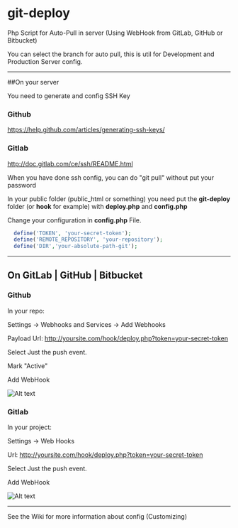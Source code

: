 # git-deploy
Php Script for Auto-Pull in server (Using WebHook from GitLab, GitHub or Bitbucket)

You can select the branch for auto pull, this is util for Development and Production Server config.

---

##On your server

You need to generate and config SSH Key

### Github

https://help.github.com/articles/generating-ssh-keys/

### Gitlab 

http://doc.gitlab.com/ce/ssh/README.html

When you have done ssh config, you can do "git pull" without put your password

In your public folder (public_html or something) you need put the __git-deploy__ folder (or __hook__ for example) with __deploy.php__ and __config.php__

Change your configuration in __config.php__  File.

```PHP
  define('TOKEN', 'your-secret-token'); 
  define('REMOTE_REPOSITORY', 'your-repository');
  define('DIR','your-absolute-path-git'); 
```

---

## On GitLab | GitHub | Bitbucket

### Github 

In your repo:

Settings -> Webhooks and Services -> Add Webhooks

Payload Url: http://yoursite.com/hook/deploy.php?token=your-secret-token

Select Just the push event.

Mark "Active"

Add WebHook

![Alt text](https://lh3.googleusercontent.com/3JdfqcpD_Z26mxYHZSqxFXpGbjJI9gZ5R6ukFkKaI18VJD5OUcig9ejibIN2Z5PCIlx0Uss7Q4Tqz9eeovU52TEW7r0kCxTUvfumTFcVcQJ6qRXDN_2VGiE28s2iNTB_5BfjHUGvuJPw-4HXmNpPuklRTZCJfIZW9_a0MGA3F-plxUyWr14fslb1T585sakdoy2um9noDCCjoq0-IGrWtu5OjMfeFoy2rZd3ukHcyZUFZpW2E5I6in5sCXE8TlwNZn1P5zrpdKkUr-3oUcmX5WEr-sYISP8-vdh7fCu5BGNVZ5OKyvxQRbOq1q-1RVGZr8AccTU2rP8FA3vIfXe1_arIC0hzjeC1lzeQWshXjcwlP-WvMu3E7kpnezF1J1H4XxCWpJTbvPn7zAMIdL_k_WttMqyg3h05gEOPiDIsMorL2fddErSGfT50YlSx4YmWbxI5Hula-bTUviwGNP4wGAWHtiEcL2YtaZ6GLK6YrS9n5kV98or1P_P4p2aCmdBivY52oHGMJsubCrHI2qPC44iHf_i24KLiONVmD6orXkY=w996-h630-no "Optional title")

### Gitlab

In your project:

Settings -> Web Hooks  

Url: http://yoursite.com/hook/deploy.php?token=your-secret-token

Select Just the push event. 

Add WebHook

![Alt text](https://lh3.googleusercontent.com/ChFTifUafMA7DocGldkkIgqVDPRvSKgjeFWNu4NbNSCmiZxkFmZHhRBUFwSV5WmkDfBxGjn5FVW9PVRPi2kzFn1MM3S0EWVPavNTKx1UwDdKL2kZiFQzsIyawhIqGHfwMWxMsdANZ8RP7bnGXu9SxN7cAIwWFYCx7b0RNTgVjrPZzFzwHU_Cwb0YXmfgiQgGHKypZDEiFgwqWjqPja1AtckGX9dzG894jC7ecQFxCOBeCzveYbL8RG9_xb2fj2fqJu79WzBVqKuyILU00qsoglWBWYvEJLYC3VDpKba-OsomnRTkGqcnNaErrM_NR_URvOcs4CLZkOgZK0Cztj3wEdY5h8kfAdSfCWlki9Y0RAU0Xh7UUAhRWsQESsHNpi5uES22GO-oWoHf_uQ_297g9CRpbMPv4quWpYezvX-SbqHJy-o8ywVilvmcvRD2eSexwM6CH2ERPGwhwcJLbNu5AGsSnjNoVFCQaaffyMMFVwczGE0KrmOTQgwFcJM8HazA0X8tvPLnOgUwej_cLRKnI7T9Wpal-2sBCfkJ16Teu9U=w1234-h611-no "Optional title")

---

See the Wiki for more information about config (Customizing)







